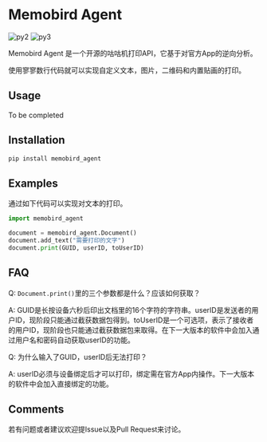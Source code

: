 # Memobird Agent

![py2][py2] ![py3][py3]

Memobird Agent 是一个开源的咕咕机打印API，它基于对官方App的逆向分析。

使用寥寥数行代码就可以实现自定义文本，图片，二维码和内置贴画的打印。
## Usage
To be completed

## Installation
```bash
pip install memobird_agent
```
## Examples
通过如下代码可以实现对文本的打印。
```python
import memobird_agent

document = memobird_agent.Document()
document.add_text("需要打印的文字")
document.print(GUID, userID, toUserID)
```

## FAQ
Q: `Document.print()`里的三个参数都是什么？应该如何获取？

A: GUID是长按设备六秒后印出文档里的16个字符的字符串。userID是发送者的用户ID，现阶段只能通过截获数据包得到。toUserID是一个可选项，表示了接收者的用户ID，现阶段也只能通过截获数据包来取得。在下一大版本的软件中会加入通过用户名和密码自动获取userID的功能。

Q: 为什么输入了GUID，userID后无法打印？

A: userID必须与设备绑定后才可以打印，绑定需在官方App内操作。下一大版本的软件中会加入直接绑定的功能。

## Comments
若有问题或者建议欢迎提Issue以及Pull Request来讨论。

[py2]:https://img.shields.io/badge/Python-2.x-brightgreen.svg "python2"
[py3]:https://img.shields.io/badge/Python-3.x-brightgreen.svg "python3"